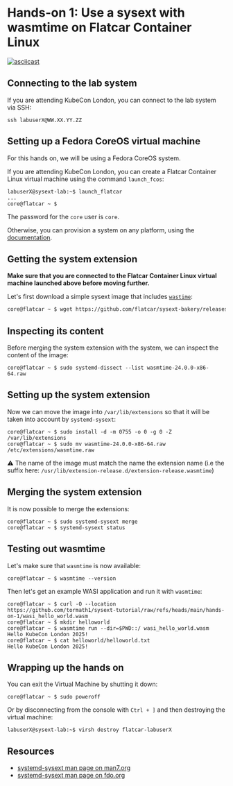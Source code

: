 # Hands-on 1: Use a sysext with wasmtime on Flatcar Container Linux

[![asciicast](https://asciinema.org/a/706911.svg)](https://asciinema.org/a/706911)

## Connecting to the lab system

If you are attending KubeCon London, you can connect to the lab system via SSH:

```
ssh labuserX@WW.XX.YY.ZZ
```

## Setting up a Fedora CoreOS virtual machine

For this hands on, we will be using a Fedora CoreOS system.

If you are attending KubeCon London, you can create a Flatcar Container Linux
virtual machine using the command `launch_fcos`:

```
labuserX@sysext-lab:~$ launch_flatcar
...
core@flatcar ~ $
```

The password for the `core` user is `core`.

Otherwise, you can provision a system on any platform, using the
[documentation](https://www.flatcar.org/docs/latest/installing/).

## Getting the system extension

**Make sure that you are connected to the Flatcar Container Linux virtual
machine launched above before moving further.**

Let's first download a simple sysext image that includes
[`wastime`](https://wasmtime.dev/):

```bash
core@flatcar ~ $ wget https://github.com/flatcar/sysext-bakery/releases/download/latest/wasmtime-24.0.0-x86-64.raw
```

## Inspecting its content

Before merging the system extension with the system, we can inspect the content
of the image:

```
core@flatcar ~ $ sudo systemd-dissect --list wasmtime-24.0.0-x86-64.raw
```

## Setting up the system extension

Now we can move the image into `/var/lib/extensions` so that it will be taken
into account by `systemd-sysext`:

```
core@flatcar ~ $ sudo install -d -m 0755 -o 0 -g 0 -Z /var/lib/extensions
core@flatcar ~ $ sudo mv wasmtime-24.0.0-x86-64.raw /etc/extensions/wasmtime.raw
```

:warning: The name of the image must match the name the extension name (i.e the
suffix here: `/usr/lib/extension-release.d/extension-release.wasmtime`)

## Merging the system extension

It is now possible to merge the extensions:

```
core@flatcar ~ $ sudo systemd-sysext merge
core@flatcar ~ $ systemd-sysext status
```

## Testing out wasmtime

Let's make sure that `wasmtime` is now available:

```
core@flatcar ~ $ wasmtime --version
```

Then let's get an example WASI application and run it with `wasmtime`:

```
core@flatcar ~ $ curl -O --location https://github.com/tormath1/sysext-tutorial/raw/refs/heads/main/hands-on-1/wasi_hello_world.wasm
core@flatcar ~ $ mkdir helloworld
core@flatcar ~ $ wasmtime run --dir=$PWD::/ wasi_hello_world.wasm
Hello KubeCon London 2025!
core@flatcar ~ $ cat helloworld/helloworld.txt
Hello KubeCon London 2025!
```

## Wrapping up the hands on

You can exit the Virtual Machine by shutting it down:

```
core@flatcar ~ $ sudo poweroff
```

Or by disconnecting from the console with `Ctrl + ]` and then destroying the
virtual machine:

```
labuserX@sysext-lab:~$ virsh destroy flatcar-labuserX
```

## Resources

* [systemd-sysext man page on man7.org](https://man7.org/linux/man-pages/man8/systemd-sysext.8.html)
* [systemd-sysext man page on fdo.org](https://www.freedesktop.org/software/systemd/man/latest/systemd-sysext.html)
